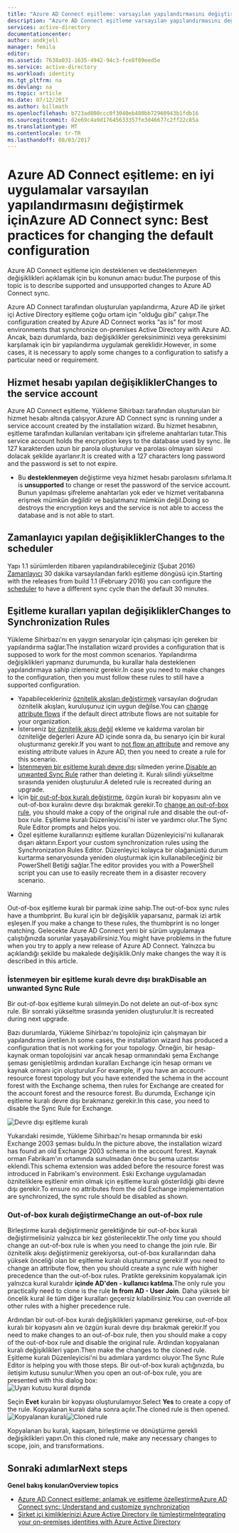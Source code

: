 ```yaml
---
title: "Azure AD Connect eşitleme: varsayılan yapılandırmasını değiştirme | Microsoft Docs"
description: "Azure AD Connect eşitleme varsayılan yapılandırmasını değiştirmek için en iyi yöntemler sağlar."
services: active-directory
documentationcenter: 
author: andkjell
manager: femila
editor: 
ms.assetid: 7638a031-1635-4942-94c3-fce8f09eed5e
ms.service: active-directory
ms.workload: identity
ms.tgt_pltfrm: na
ms.devlang: na
ms.topic: article
ms.date: 07/12/2017
ms.author: billmath
ms.openlocfilehash: b723ad800ccc0f3040eb480bb72960943b1fdb16
ms.sourcegitcommit: 02e69c4a9d17645633357fe3d46677c2ff22c85a
ms.translationtype: MT
ms.contentlocale: tr-TR
ms.lasthandoff: 08/03/2017
---
```

# <a name="azure-ad-connect-sync-best-practices-for-changing-the-default-configuration"></a><span data-ttu-id="eafbb-103">Azure AD Connect eşitleme: en iyi uygulamalar varsayılan yapılandırmasını değiştirmek için</span><span class="sxs-lookup"><span data-stu-id="eafbb-103">Azure AD Connect sync: Best practices for changing the default configuration</span></span>
<span data-ttu-id="eafbb-104">Azure AD Connect eşitleme için desteklenen ve desteklenmeyen değişiklikleri açıklamak için bu konunun amacı budur.</span><span class="sxs-lookup"><span data-stu-id="eafbb-104">The purpose of this topic is to describe supported and unsupported changes to Azure AD Connect sync.</span></span>

<span data-ttu-id="eafbb-105">Azure AD Connect tarafından oluşturulan yapılandırma, Azure AD ile şirket içi Active Directory eşitleme çoğu ortam için "olduğu gibi" çalışır.</span><span class="sxs-lookup"><span data-stu-id="eafbb-105">The configuration created by Azure AD Connect works “as is” for most environments that synchronize on-premises Active Directory with Azure AD.</span></span> <span data-ttu-id="eafbb-106">Ancak, bazı durumlarda, bazı değişiklikler gereksiniminizi veya gereksinimi karşılamak için bir yapılandırma uygulamak gereklidir.</span><span class="sxs-lookup"><span data-stu-id="eafbb-106">However, in some cases, it is necessary to apply some changes to a configuration to satisfy a particular need or requirement.</span></span>

## <a name="changes-to-the-service-account"></a><span data-ttu-id="eafbb-107">Hizmet hesabı yapılan değişiklikler</span><span class="sxs-lookup"><span data-stu-id="eafbb-107">Changes to the service account</span></span>
<span data-ttu-id="eafbb-108">Azure AD Connect eşitleme, Yükleme Sihirbazı tarafından oluşturulan bir hizmet hesabı altında çalışıyor.</span><span class="sxs-lookup"><span data-stu-id="eafbb-108">Azure AD Connect sync is running under a service account created by the installation wizard.</span></span> <span data-ttu-id="eafbb-109">Bu hizmet hesabının, eşitleme tarafından kullanılan veritabanı için şifreleme anahtarları tutar.</span><span class="sxs-lookup"><span data-stu-id="eafbb-109">This service account holds the encryption keys to the database used by sync.</span></span> <span data-ttu-id="eafbb-110">İle 127 karakterden uzun bir parola oluşturulur ve parolası olmayan süresi dolacak şekilde ayarlanır.</span><span class="sxs-lookup"><span data-stu-id="eafbb-110">It is created with a 127 characters long password and the password is set to not expire.</span></span>

* <span data-ttu-id="eafbb-111">Bu **desteklenmeyen** değiştirme veya hizmet hesabı parolasını sıfırlama.</span><span class="sxs-lookup"><span data-stu-id="eafbb-111">It is **unsupported** to change or reset the password of the service account.</span></span> <span data-ttu-id="eafbb-112">Bunun yapılması şifreleme anahtarları yok eder ve hizmet veritabanına erişmek mümkün değildir ve başlatmanız mümkün değil.</span><span class="sxs-lookup"><span data-stu-id="eafbb-112">Doing so destroys the encryption keys and the service is not able to access the database and is not able to start.</span></span>

## <a name="changes-to-the-scheduler"></a><span data-ttu-id="eafbb-113">Zamanlayıcı yapılan değişiklikler</span><span class="sxs-lookup"><span data-stu-id="eafbb-113">Changes to the scheduler</span></span>
<span data-ttu-id="eafbb-114">Yapı 1.1 sürümlerden itibaren yapılandırabileceğiniz (Şubat 2016) [Zamanlayıcı](active-directory-aadconnectsync-feature-scheduler.md) 30 dakika varsayılandan farklı eşitleme döngüsü için.</span><span class="sxs-lookup"><span data-stu-id="eafbb-114">Starting with the releases from build 1.1 (February 2016) you can configure the [scheduler](active-directory-aadconnectsync-feature-scheduler.md) to have a different sync cycle than the default 30 minutes.</span></span>

## <a name="changes-to-synchronization-rules"></a><span data-ttu-id="eafbb-115">Eşitleme kuralları yapılan değişiklikler</span><span class="sxs-lookup"><span data-stu-id="eafbb-115">Changes to Synchronization Rules</span></span>
<span data-ttu-id="eafbb-116">Yükleme Sihirbazı'nı en yaygın senaryolar için çalışması için gereken bir yapılandırma sağlar.</span><span class="sxs-lookup"><span data-stu-id="eafbb-116">The installation wizard provides a configuration that is supposed to work for the most common scenarios.</span></span> <span data-ttu-id="eafbb-117">Yapılandırma değişiklikleri yapmanız durumunda, bu kurallar hala desteklenen yapılandırmaya sahip izlemeniz gerekir.</span><span class="sxs-lookup"><span data-stu-id="eafbb-117">In case you need to make changes to the configuration, then you must follow these rules to still have a supported configuration.</span></span>

* <span data-ttu-id="eafbb-118">Yapabilecekleriniz [öznitelik akışları değiştirmek](active-directory-aadconnectsync-change-the-configuration.md#other-common-attribute-flow-changes) varsayılan doğrudan öznitelik akışları, kuruluşunuz için uygun değilse.</span><span class="sxs-lookup"><span data-stu-id="eafbb-118">You can [change attribute flows](active-directory-aadconnectsync-change-the-configuration.md#other-common-attribute-flow-changes) if the default direct attribute flows are not suitable for your organization.</span></span>
* <span data-ttu-id="eafbb-119">İsterseniz [bir öznitelik akışı değil](active-directory-aadconnectsync-change-the-configuration.md#do-not-flow-an-attribute) ekleme ve kaldırma varolan bir özniteliğe değerleri Azure AD içinde sonra da, bu senaryo için bir kural oluşturmanız gerekir.</span><span class="sxs-lookup"><span data-stu-id="eafbb-119">If you want to [not flow an attribute](active-directory-aadconnectsync-change-the-configuration.md#do-not-flow-an-attribute) and remove any existing attribute values in Azure AD, then you need to create a rule for this scenario.</span></span>
* <span data-ttu-id="eafbb-120">[İstenmeyen bir eşitleme kuralı devre dışı](#disable-an-unwanted-sync-rule) silmeden yerine.</span><span class="sxs-lookup"><span data-stu-id="eafbb-120">[Disable an unwanted Sync Rule](#disable-an-unwanted-sync-rule) rather than deleting it.</span></span> <span data-ttu-id="eafbb-121">Kuralı silindi yükseltme sırasında yeniden oluşturulur.</span><span class="sxs-lookup"><span data-stu-id="eafbb-121">A deleted rule is recreated during an upgrade.</span></span>
* <span data-ttu-id="eafbb-122">İçin [bir out-of-box kuralı değiştirme](#change-an-out-of-box-rule), özgün kuralı bir kopyasını alın ve out-of-box kuralını devre dışı bırakmak gerekir.</span><span class="sxs-lookup"><span data-stu-id="eafbb-122">To [change an out-of-box rule](#change-an-out-of-box-rule), you should make a copy of the original rule and disable the out-of-box rule.</span></span> <span data-ttu-id="eafbb-123">Eşitleme kuralı Düzenleyicisi'ni ister ve yardımcı olur.</span><span class="sxs-lookup"><span data-stu-id="eafbb-123">The Sync Rule Editor prompts and helps you.</span></span>
* <span data-ttu-id="eafbb-124">Özel eşitleme kurallarınızı eşitleme kuralları Düzenleyicisi'ni kullanarak dışarı aktarın.</span><span class="sxs-lookup"><span data-stu-id="eafbb-124">Export your custom synchronization rules using the Synchronization Rules Editor.</span></span> <span data-ttu-id="eafbb-125">Düzenleyici kolayca bir olağanüstü durum kurtarma senaryosunda yeniden oluşturmak için kullanabileceğiniz bir PowerShell Betiği sağlar.</span><span class="sxs-lookup"><span data-stu-id="eafbb-125">The editor provides you with a PowerShell script you can use to easily recreate them in a disaster recovery scenario.</span></span>

> [!WARNING]
> <span data-ttu-id="eafbb-126">Out-of-box eşitleme kuralı bir parmak izine sahip.</span><span class="sxs-lookup"><span data-stu-id="eafbb-126">The out-of-box sync rules have a thumbprint.</span></span> <span data-ttu-id="eafbb-127">Bu kural için bir değişiklik yaparsanız, parmak izi artık eşleşen.</span><span class="sxs-lookup"><span data-stu-id="eafbb-127">If you make a change to these rules, the thumbprint is no longer matching.</span></span> <span data-ttu-id="eafbb-128">Gelecekte Azure AD Connect yeni bir sürüm uygulamaya çalıştığınızda sorunlar yaşayabilirsiniz.</span><span class="sxs-lookup"><span data-stu-id="eafbb-128">You might have problems in the future when you try to apply a new release of Azure AD Connect.</span></span> <span data-ttu-id="eafbb-129">Yalnızca bu açıklandığı şekilde bu makalede değişiklik.</span><span class="sxs-lookup"><span data-stu-id="eafbb-129">Only make changes the way it is described in this article.</span></span>

### <a name="disable-an-unwanted-sync-rule"></a><span data-ttu-id="eafbb-130">İstenmeyen bir eşitleme kuralı devre dışı bırak</span><span class="sxs-lookup"><span data-stu-id="eafbb-130">Disable an unwanted Sync Rule</span></span>
<span data-ttu-id="eafbb-131">Bir out-of-box eşitleme kuralı silmeyin.</span><span class="sxs-lookup"><span data-stu-id="eafbb-131">Do not delete an out-of-box sync rule.</span></span> <span data-ttu-id="eafbb-132">Bir sonraki yükseltme sırasında yeniden oluşturulur.</span><span class="sxs-lookup"><span data-stu-id="eafbb-132">It is recreated during next upgrade.</span></span>

<span data-ttu-id="eafbb-133">Bazı durumlarda, Yükleme Sihirbazı'nı topolojiniz için çalışmayan bir yapılandırma üretilen.</span><span class="sxs-lookup"><span data-stu-id="eafbb-133">In some cases, the installation wizard has produced a configuration that is not working for your topology.</span></span> <span data-ttu-id="eafbb-134">Örneğin, bir hesap-kaynak orman topolojisini var ancak hesap ormanındaki şema Exchange şeması genişletilmiş ardından kuralları Exchange için hesap ormanı ve kaynak ormanı için oluşturulur.</span><span class="sxs-lookup"><span data-stu-id="eafbb-134">For example, if you have an account-resource forest topology but you have extended the schema in the account forest with the Exchange schema, then rules for Exchange are created for the account forest and the resource forest.</span></span> <span data-ttu-id="eafbb-135">Bu durumda, Exchange için eşitleme kuralı devre dışı bırakmanız gerekir.</span><span class="sxs-lookup"><span data-stu-id="eafbb-135">In this case, you need to disable the Sync Rule for Exchange.</span></span>

![Devre dışı eşitleme kuralı](./media/active-directory-aadconnectsync-best-practices-changing-default-configuration/exchangedisabledrule.png)

<span data-ttu-id="eafbb-137">Yukarıdaki resimde, Yükleme Sihirbazı'nı hesap ormanında bir eski Exchange 2003 şeması buldu.</span><span class="sxs-lookup"><span data-stu-id="eafbb-137">In the picture above, the installation wizard has found an old Exchange 2003 schema in the account forest.</span></span> <span data-ttu-id="eafbb-138">Kaynak orman Fabrikam'ın ortamında sunulmadan önce bu şema uzantısı eklendi.</span><span class="sxs-lookup"><span data-stu-id="eafbb-138">This schema extension was added before the resource forest was introduced in Fabrikam's environment.</span></span> <span data-ttu-id="eafbb-139">Eski Exchange uygulamadan özniteliklere eşitlenir emin olmak için eşitleme kuralı gösterildiği gibi devre dışı gerekir.</span><span class="sxs-lookup"><span data-stu-id="eafbb-139">To ensure no attributes from the old Exchange implementation are synchronized, the sync rule should be disabled as shown.</span></span>

### <a name="change-an-out-of-box-rule"></a><span data-ttu-id="eafbb-140">Out-of-box kuralı değiştirme</span><span class="sxs-lookup"><span data-stu-id="eafbb-140">Change an out-of-box rule</span></span>
<span data-ttu-id="eafbb-141">Birleştirme kuralı değiştirmeniz gerektiğinde bir out-of-box kuralı değiştirmelisiniz yalnızca bir kez gösterilecektir.</span><span class="sxs-lookup"><span data-stu-id="eafbb-141">The only time you should change an out-of-box rule is when you need to change the join rule.</span></span> <span data-ttu-id="eafbb-142">Bir öznitelik akışı değiştirmeniz gerekiyorsa, out-of-box kurallarından daha yüksek önceliği olan bir eşitleme kuralı oluşturmanız gerekir.</span><span class="sxs-lookup"><span data-stu-id="eafbb-142">If you need to change an attribute flow, then you should create a sync rule with higher precedence than the out-of-box rules.</span></span> <span data-ttu-id="eafbb-143">Pratikte gereksinim kopyalamak için yalnızca kural kuralıdır **içinde AD'den - kullanıcı katılma**.</span><span class="sxs-lookup"><span data-stu-id="eafbb-143">The only rule you practically need to clone is the rule **In from AD - User Join**.</span></span> <span data-ttu-id="eafbb-144">Daha yüksek bir öncelik kural ile tüm diğer kuralları geçersiz kılabilirsiniz.</span><span class="sxs-lookup"><span data-stu-id="eafbb-144">You can override all other rules with a higher precedence rule.</span></span>

<span data-ttu-id="eafbb-145">Ardından bir out-of-box kuralı değişiklikleri yapmanız gerekirse, out-of-box kuralı bir kopyasını alın ve özgün kuralı devre dışı bırakmak gerekir.</span><span class="sxs-lookup"><span data-stu-id="eafbb-145">If you need to make changes to an out-of-box rule, then you should make a copy of the out-of-box rule and disable the original rule.</span></span> <span data-ttu-id="eafbb-146">Ardından kopyalanan kuralı değişiklikleri yapın.</span><span class="sxs-lookup"><span data-stu-id="eafbb-146">Then make the changes to the cloned rule.</span></span> <span data-ttu-id="eafbb-147">Eşitleme kuralı Düzenleyicisi'ni bu adımlara yardımcı oluyor.</span><span class="sxs-lookup"><span data-stu-id="eafbb-147">The Sync Rule Editor is helping you with those steps.</span></span> <span data-ttu-id="eafbb-148">Bir out-of-box kuralı açtığınızda, bu iletişim kutusu sunulur:</span><span class="sxs-lookup"><span data-stu-id="eafbb-148">When you open an out-of-box rule, you are presented with this dialog box:</span></span>  
![Uyarı kutusu kural dışında](./media/active-directory-aadconnectsync-best-practices-changing-default-configuration/warningoutofboxrule.png)

<span data-ttu-id="eafbb-150">Seçin **Evet** kuralın bir kopyası oluşturulamıyor.</span><span class="sxs-lookup"><span data-stu-id="eafbb-150">Select **Yes** to create a copy of the rule.</span></span> <span data-ttu-id="eafbb-151">Kopyalanan kuralı daha sonra açılır.</span><span class="sxs-lookup"><span data-stu-id="eafbb-151">The cloned rule is then opened.</span></span>  
<span data-ttu-id="eafbb-152">![Kopyalanan kuralı](./media/active-directory-aadconnectsync-best-practices-changing-default-configuration/clonedrule.png)</span><span class="sxs-lookup"><span data-stu-id="eafbb-152">![Cloned rule](./media/active-directory-aadconnectsync-best-practices-changing-default-configuration/clonedrule.png)</span></span>

<span data-ttu-id="eafbb-153">Kopyalanan bu kuralı, kapsam, birleştirme ve dönüştürme gerekli değişiklikleri yapın.</span><span class="sxs-lookup"><span data-stu-id="eafbb-153">On this cloned rule, make any necessary changes to scope, join, and transformations.</span></span>

## <a name="next-steps"></a><span data-ttu-id="eafbb-154">Sonraki adımlar</span><span class="sxs-lookup"><span data-stu-id="eafbb-154">Next steps</span></span>
<span data-ttu-id="eafbb-155">**Genel bakış konuları**</span><span class="sxs-lookup"><span data-stu-id="eafbb-155">**Overview topics**</span></span>

* [<span data-ttu-id="eafbb-156">Azure AD Connect eşitleme: anlamak ve eşitleme özelleştirme</span><span class="sxs-lookup"><span data-stu-id="eafbb-156">Azure AD Connect sync: Understand and customize synchronization</span></span>](active-directory-aadconnectsync-whatis.md)
* [<span data-ttu-id="eafbb-157">Şirket içi kimliklerinizi Azure Active Directory ile tümleştirme</span><span class="sxs-lookup"><span data-stu-id="eafbb-157">Integrating your on-premises identities with Azure Active Directory</span></span>](active-directory-aadconnect.md)
